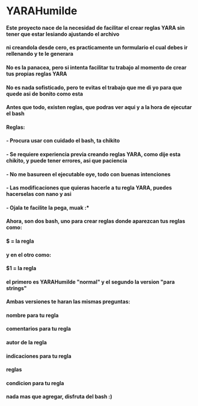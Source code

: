 <h1>YARAHumilde</h1>
<h4>Este proyecto nace de la necesidad de facilitar el crear reglas YARA sin tener que estar lesiando ajustando el archivo</h4>
<h4>ni creandola desde cero, es practicamente un formulario el cual debes ir rellenando y te le generara</h4>
<h4></h4>
<h4>No es la panacea, pero si intenta facilitar tu trabajo al momento de crear tus propias reglas YARA</h4>
<h4>No es nada sofisticado, pero te evitas el trabajo que me di yo para que quede asi de bonito como esta</h4>
<h4></h4>
<h4>Antes que todo, existen reglas, que podras ver aqui y a la hora de ejecutar el bash</h4>
<h4>Reglas: </h4>
<h4>  - Procura usar con cuidado el bash, ta chikito </h4>
<h4>  - Se requiere experiencia previa creando reglas YARA, como dije esta chikito, y puede tener errores, asi que paciencia </h4>
<h4>  - No me basureen el ejecutable oye, todo con buenas intenciones</h4>
<h4>  - Las modificaciones que quieras hacerle a tu regla YARA, puedes hacerselas con nano y asi</h4>
<h4>  - Ojala te facilite la pega, muak :* </h4>
<h4></h4>
<h4>Ahora, son dos bash, uno para crear reglas donde aparezcan tus reglas como: </h4>
<h4>  $ = la regla</h4>
<h4> y en el otro como:</h4>
<h4>  $1 = la regla</h4>
<h4>el primero es YARAHumilde "normal" y el segundo la version "para strings"</h4>
<h4>Ambas versiones te haran las mismas preguntas: </h4>
<h4>nombre para tu regla</h4>
<h4>comentarios para tu regla</h4>
<h4>autor de la regla</h4>
<h4>indicaciones para tu regla</h4>
<h4>reglas</h4>
<h4>condicion para tu regla</h4>
<h4></h4>
<h4></h4>
<h4>nada mas que agregar, disfruta del bash :)</h4>
